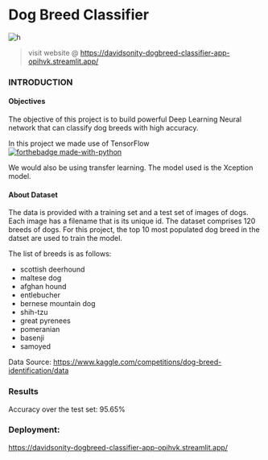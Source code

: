 # Dog Breed Classifier 

![h](https://user-images.githubusercontent.com/96771321/214430950-66cc8641-b309-4de1-8a8f-7a568f69910c.jpg)

> visit website @ https://davidsonity-dogbreed-classifier-app-opihvk.streamlit.app/


### INTRODUCTION
#### Objectives
The objective of this project is to build powerful Deep Learning Neural network that can classify dog breeds with high accuracy.

In this project we made use of TensorFlow [![forthebadge made-with-python](https://img.icons8.com/color/48/000000/tensorflow.png)](https://www.tensorflow.org/)

We would also be using transfer learning. The model used is the Xception model.

#### About Dataset
The data is provided with a training set and a test set of images of dogs. Each image has a filename that is its unique id. The dataset comprises 120 breeds of dogs. For this project, the top 10 most populated dog breed in the datset are used to train the model. 

The list of breeds is as follows:

- scottish deerhound
- maltese dog
- afghan hound 
- entlebucher 
- bernese mountain dog 
- shih-tzu
- great pyrenees
- pomeranian
- basenji
- samoyed

Data Source: https://www.kaggle.com/competitions/dog-breed-identification/data

### Results
Accuracy over the test set: 95.65%

### Deployment:
https://davidsonity-dogbreed-classifier-app-opihvk.streamlit.app/
